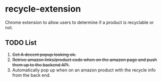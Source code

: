 # recycle-extension
Chrome extension to allow users to determine if a product is recyclable or not.

## TODO List
1. ~~Get A decent popup looking ok.~~
2. ~~Retrive amazon links/product code when on the amazon page and push them up to the backend API.~~
3. Automatically pop up when on an amazon product with the recycle info from the back end.